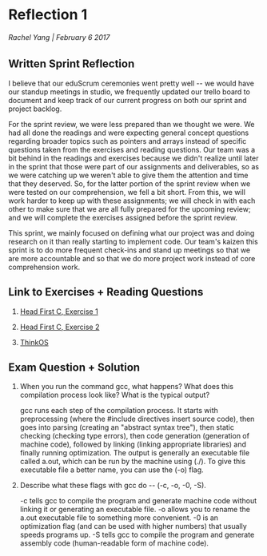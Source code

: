 # Reflection 1
###### Rachel Yang | February 6 2017

## Written Sprint Reflection
I believe that our eduScrum ceremonies went pretty well -- we would have our standup meetings in studio, we frequently updated our trello board to document and keep track of our current progress on both our sprint and project backlog.

For the sprint review, we were less prepared than we thought we were. We had all done the readings and were expecting general concept questions regarding broader topics such as pointers and arrays instead of specific questions taken from the exercises and reading questions. Our team was a bit behind in the readings and exercises because we didn't realize until later in the sprint that those were part of our assignments and deliverables, so as we were catching up we weren't able to give them the attention and time that they deserved. So, for the latter portion of the sprint review when we were tested on our comprehension, we fell a bit short. From this, we will work harder to keep up with these assignments; we will check in with each other to make sure that we are all fully prepared for the upcoming review; and we will complete the exercises assigned before the sprint review.

This sprint, we mainly focused on defining what our project was and doing research on it than really starting to implement code. Our team's kaizen this sprint is to do more frequent check-ins and stand up meetings so that we are more accountable and so that we do more project work instead of core comprehension work.

## Link to Exercises + Reading Questions
1. [Head First C, Exercise 1](https://github.com/RachelYang02/ExercisesInC/tree/master/exercises/ex01)

2. [Head First C, Exercise 2](https://github.com/RachelYang02/ExercisesInC/tree/master/exercises/ex02)

3. [ThinkOS](https://github.com/RachelYang02/ExercisesInC/blob/master/reading_questions/thinkos_answers.md)

## Exam Question + Solution
1. When you run the command gcc, what happens? What does this compilation process look like? What is the typical output?

    gcc runs each step of the compilation process. It starts with preprocessing (where the #include directives insert source code), then goes into parsing (creating an "abstract syntax tree"), then static checking (checking type errors), then code generation (generation of machine code), followed by linking (linking appropriate libraries) and finally running optimization. The output is generally an executable file called a.out, which can be run by the machine using (./). To give this executable file a better name, you can use the (-o) flag.

2. Describe what these flags with gcc do -- (-c, -o, -0, -S).

    -c tells gcc to compile the program and generate machine code without linking it or generating an executable file. -o allows you to rename the a.out executable file to something more convenient. -0 is an optimization flag (and can be used with higher numbers) that usually speeds programs up. -S tells gcc to compile the program and generate assembly code (human-readable form of machine code).
